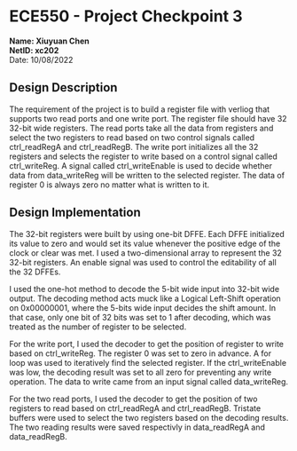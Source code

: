 # ECE550 - Project Checkpoint 3

**Name: Xiuyuan Chen**  
**NetID: xc202**  
Date: 10/08/2022

## Design Description

The requirement of the project is to build a register file with verliog that supports two read ports and one write port. The register file should have 32 32-bit wide registers. The read ports take all the data from registers and select the two registers to read based on two control signals called ctrl_readRegA and ctrl_readRegB. The write port initializes all the 32 registers and selects the register to write based on a control signal called ctrl_writeReg. A signal called ctrl_writeEnable is used to decide whether data from data_writeReg will be written to the selected register. The data of register 0 is always zero no matter what is written to it.

## Design Implementation

The 32-bit registers were built by using one-bit DFFE. Each DFFE initialized its value to zero and would set its value whenever the positive edge of the clock or clear was met. I used a two-dimensional array to represent the 32 32-bit registers. An enable signal was used to control the editability of all the 32 DFFEs.

I used the one-hot method to decode the 5-bit wide input into 32-bit wide output. The decoding method acts muck like a Logical Left-Shift operation on 0x00000001, where the 5-bits wide input decides the shift amount. In that case, only one bit of 32 bits was set to 1 after decoding, which was treated as the number of register to be selected.

For the write port, I used the decoder to get the position of register to write based on ctrl_writeReg. The register 0 was set to zero in advance. A for loop was used to iteratively find the selected register. If the ctrl_writeEnable was low, the decoding result was set to all zero for preventing any write operation. The data to write came from an input signal called data_writeReg.

For the two read ports, I used the decoder to get the position of two registers to read based on ctrl_readRegA and ctrl_readRegB. Tristate buffers were used to select the two registers based on the decoding results. The two reading results were saved respectivly in data_readRegA and data_readRegB.
